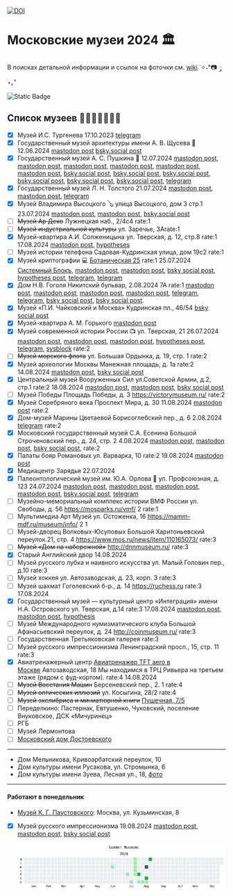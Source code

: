 [![DOI](https://zenodo.org/badge/DOI/10.5281/zenodo.13119643.svg)](https://doi.org/10.5281/zenodo.13119643)

# Московские музеи 2024 🏛️

В поисках детальной информации и ссылок на фоточки см. [wiki](https://github.com/nevmenandr/museums2024/wiki) ˙✧˖°📷 ༘ ⋆｡˚

![Static Badge](https://img.shields.io/badge/moscow-museums-blue)

## Список музеев 👩🏻‍💻📓✍🏻💡

- [x] Музей И.С. Тургенева 17.10.2023 [telegram](https://t.me/antibarbari/1455)
- [x] Государственный музей архитектуры имени А. В. Щусева 🏢 12.06.2024 [mastodon post](https://mastodon.social/@nevmenandr/112815502444889039) [bsky.social post](https://bsky.app/profile/nevmenandr.bsky.social/post/3kur35c3rft2s)
- [x] Государственный музей А. С. Пушкина 🎩 12.07.2024 [mastodon post](https://mastodon.social/@nevmenandr/112777302489606835), [mastodon post](https://mastodon.social/@nevmenandr/112777365076238447), [mastodon post](https://mastodon.social/@nevmenandr/112777548514467008), [mastodon post](https://mastodon.social/@nevmenandr/112815455982593812), [mastodon post](https://mastodon.social/@nevmenandr/112815461420911795), [mastodon post](https://mastodon.social/@nevmenandr/112815478037848090), [bsky.social post](https://bsky.app/profile/nevmenandr.bsky.social/post/3kx3mfii23i23), [bsky.social post](https://bsky.app/profile/nevmenandr.bsky.social/post/3kx57powl7j2j), [bsky.social post](https://bsky.app/profile/nevmenandr.bsky.social/post/3kxo6bykhem2d), [bsky.social post](https://bsky.app/profile/nevmenandr.bsky.social/post/3kxo6hg25ml2b), [bsky.social post](https://bsky.app/profile/nevmenandr.bsky.social/post/3kxo6iuxewa22), [bsky.social post](https://bsky.app/profile/nevmenandr.bsky.social/post/3kxo6n2uoqk2r), [telegram](https://t.me/antibarbari/2399)
- [x] Государственный музей Л. Н. Толстого 21.07.2024 [mastodon post](https://mastodon.social/@nevmenandr/112824792670075416), [mastodon post](https://mastodon.social/@nevmenandr/112824814425369511), [telegram](https://t.me/universitates_podcast/18)
- [x] Музей Владимира Высоцкого 🪕 улица Высоцкого, дом 3 стр.1 23.07.2024 [mastodon post](https://mastodon.social/@nevmenandr/112836039023271440), [mastodon post](https://mastodon.social/@nevmenandr/112836043700063938), [bsky.social post](https://bsky.app/profile/nevmenandr.bsky.social/post/3kxxct3gkli2o)
- [ ] ~~Музей Ар Деко~~	Лужнецкая наб., 2/4с4	rate:1
- [ ] ~~Музей индустриальной культуры~~	ул. Заречье, 3Аrate:1
- [x] Музей-квартира А.И. Солженицына	ул. Тверская, д. 12, стр.8	rate:1 17.08.2024 [mastodon post](https://mastodon.social/@nevmenandr/112977356104431314), [hypotheses](https://schonenrede.hypotheses.org/349)
- [ ] Музей истории телефона	Садовая-Кудринская улица, дом 19с2	rate:1
- [x] Музей криптографии 💻 [Ботаническая 25](https://yandex.ru/maps/213/moscow/house/botanicheskaya_ulitsa_25s4/Z04Ycw5nQUcAQFtvfXRycXpnYA==/?ll=37.597827%2C55.830645&z=17)	rate:1 25.07.2024 [Системный Блокъ](https://sysblok.ru/blog/ne-s-tolko-kriptografija/), [mastodon post](https://mastodon.social/@nevmenandr/112850295202507503), [mastodon post](https://mastodon.social/@nevmenandr/112850315443426187), [bsky social post](https://bsky.app/profile/nevmenandr.bsky.social/post/3ky5mnfgymg2l), [hypotheses post](https://schonenrede.hypotheses.org/326), [telegram](https://t.me/antibarbari/2433), [telegram](https://t.me/antibarbari/2482)
- [x] Дом Н.В. Гоголя	Никитский бульвар, 2.08.2024 7А	rate:1 [mastodon post](https://mastodon.social/@nevmenandr/112892355202902471), [mastodon post](https://mastodon.social/@nevmenandr/112892443114171073), [mastodon post](https://mastodon.social/@nevmenandr/112893723940033603), [mastodon post](https://mastodon.social/@nevmenandr/112893736546347091), [telegram](https://t.me/universitates_podcast/24), [telegram](https://t.me/antibarbari/2542), [bsky social post](https://bsky.app/profile/nevmenandr.bsky.social/post/3kyqe7f52oc2y), [bsky social post](https://bsky.app/profile/nevmenandr.bsky.social/post/3kyqpfkoawk2l).
- [x] Музей «П.И. Чайковский и Москва»	Кудринская пл., 46/54 [bsky social post](https://bsky.app/profile/nevmenandr.bsky.social/post/3l2zjhwa52c2n)
- [x] Музей-квартира А. М. Горького [mastodon post](https://mastodon.social/@nevmenandr/113057215789584840)
- [x] Музей современной истории России 📺 ул. Тверская, 21	26.07.2024 [mastodon post](https://mastodon.social/@nevmenandr/112853230392489829), [mastodon post](https://mastodon.social/@nevmenandr/112853601844972074), [mastodon post](https://mastodon.social/@nevmenandr/112853619762252698), [hypotheses post](https://schonenrede.hypotheses.org/336), [telegram](https://t.me/antibarbari/2511), [sysblock](https://sysblok.ru/blog/shahmaty-i-kompjuternye-tehnologii-segodnja/) rate:2
- [ ] ~~Музей морского флота~~	ул. Большая Ордынка, д. 19, стр. 1	rate:2
- [x] Музей археологии Москвы	Манежная площадь, д. 1а	rate:2 14.08.2024 [mastodon post](https://mastodon.social/@nevmenandr/112965353085088611), [bsky social post](https://bsky.app/profile/nevmenandr.bsky.social/post/3kzop4huvhb2d)
- [x] Центральный музей Вооруженных Сил	ул.Советской Армии, д.2, стр.1	rate:2 18.08.2024 [mastodon post](https://mastodon.social/@nevmenandr/112983453651669990), [mastodon post](https://mastodon.social/@nevmenandr/112983579372525625), [bsky social post](https://bsky.app/profile/nevmenandr.bsky.social/post/3kzytpzvpod2c)
- [ ] Музей Победы	Площадь Победы, д. 3 https://victorymuseum.ru/	rate:2
- [x] Музей Серебряного века	Проспект Мира, д. 30 11.08.2024 [mastodon post](https://mastodon.social/@nevmenandr/112943736390643896)	rate:2
- [x] Дом-музей Марины Цветаевой Борисоглебский пер., д. 6	2.08.2024 [telegram](https://t.me/universitates_podcast/23) rate:2
- [x] Московский государственный музей С.А. Есенина	Большой Строченовский пер., д. 24, стр. 2 4.08.2024 [mastodon post](https://mastodon.social/@nevmenandr/112904844294012439), [mastodon post](https://mastodon.social/@nevmenandr/112904849205548053), [bsky social post](https://bsky.app/profile/nevmenandr.bsky.social/post/3kyvuqhxxjt2e), 	rate:2
- [x] Палаты бояр Романовых	ул. Варварка, 10	rate:2 19.08.2024 [mastodon post](https://mastodon.social/@nevmenandr/112988859072990861)
- [x] Медиацентр Зарядья 22.07.2024 
- [x] Палеонтологический музей им. Ю.А. Орлова 🦖	ул. Профсоюзная, д. 123 24.07.2024 [mastodon post](https://mastodon.social/@nevmenandr/112842289546595596), [mastodon post](https://mastodon.social/@nevmenandr/112843830711237703), [mastodon post](https://mastodon.social/@nevmenandr/112843848990791136), [mastodon post](https://mastodon.social/@nevmenandr/112843855185770776), [bsky.social post](https://bsky.app/profile/nevmenandr.bsky.social/post/3ky2rjvu3642l), [telegram](https://t.me/universitates_podcast/22)
- [ ] Музейно-мемориальный комплекс истории ВМФ России	ул. Свободы, д. 56 https://mosparks.ru/vmf/	2	rate:1
- [ ] Мультимедиа Арт Музей	ул. Остоженка, 16 https://mamm-mdf.ru/museum/info/	2	1
- [ ] Музей-дворец Волковых-Юсуповых	Большой Харитоньевский переулок.21, стр. 4 https://www.mos.ru/news/item/110165073/	rate:3
- [ ] ~~Музей «Дом на набережной»~~	http://dnnmuseum.ru/	rate:3
- [x] Старый Английский двор 14.08.2024
- [ ] Музей русского лубка и наивного искусства	ул. Малый Головин пер., д.10	rate:3
- [ ] Музей хоккея	ул. Автозаводская, д. 23, корп. 3	rate:3
- [ ] Музей шахмат	Гоголевский б-р., д. 14 https://ruchess.ru rate:3 17.08.2024 
- [x] Государственный музей — культурный центр «Интеграция» имени Н.А. Островского ул. Тверская, д.14	rate:3 17.08.2024 [mastodon post](https://mastodon.social/@nevmenandr/112977350734561481), [mastodon post](https://mastodon.social/@nevmenandr/112977780911498247), [hypothesis](https://schonenrede.hypotheses.org/365)
- [ ] Музей Международного нумизматического клуба	Большой Афанасьевский переулок, д. 24 http://coinmuseum.ru/	rate:3
- [ ] Государственная Третьяковская галерея		rate:3
- [ ] Музей русского импрессионизма	Ленинградский просп., 15, стр. 11	rate:3
- [x] Авиатренажерный центр [Авиатренажер TFT aero в Москве](https://moscow.tft.aero/) Автозаводская, 18 Мы находимся в ТРЦ Ривьера на третьем этаже (рядом с фуд-кортом).	rate:4 14.08.2024
- [ ] ~~Музей Восстания Машин~~	Берсеневский пер., 2. 1	rate:4
- [ ] ~~Музей оптических иллюзий~~	ул. Косыгина, 28/2	rate:4
- [ ] ~~Музей экслибриса и миниатюрной книги~~ [Пушечная, 7/5](https://www.afisha.ru/msk/museum/muzey-ekslibrisa-i-miniatyurnoy-knigi-7371/)
- [ ] Переделкино: Пастернак, Евтушенко, Чуковский, поселение Внуковское, ДСК «Мичуринец»
- [ ] РГБ
- [ ] Музей Лермонтова
- [ ] [Московский дом Достоевского](https://www.afisha.ru/msk/museum/moskovskiy-dom-dostoevskogo-7385/)

-------

* Дом Мельникова, Кривоарбатский переулок, 10
* Дом культуры имени Русакова, ул. Стромынка, 6
* Дом культуры имени Зуева, Лесная ул., 18, [фото](https://disk.yandex.ru/i/gpAp0Nt4WJnQpg)

-----

#### Работают в понедельник

* [Музей К. Г. Паустовского](https://www.mirpaustowskogo.ru/posetitelju/contacts-moscow): Москва, ул. Кузьминская, 8
- [x] Музей русского импрессионизма 19.08.2024 [mastodon post](https://mastodon.social/@nevmenandr/112988623447287166), [mastodon post](https://mastodon.social/@nevmenandr/112988625817601986), [bsky social post](https://bsky.app/profile/nevmenandr.bsky.social/post/3l23ebuxpwr2l)

  ![](./calendar5.png)

